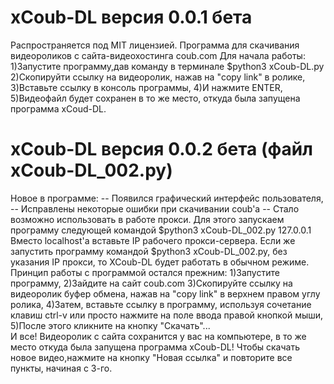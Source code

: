 # xCoub-DL версия 0.0.1 бета
Распространяется под MIT лицензией.
Программа для скачивания видеороликов с сайта-видеохостинга coub.com
Для начала работы:
1)Запустите программу,дав команду в терминале $python3 xCoub-DL.py
2)Скопируйти ссылку на видеоролик, нажав на "copy link" в ролике,
3)Вставьте ссылку в консоль программы,
4)И нажмите ENTER,
5)Видеофайл будет сохранен в то же место, откуда была запущена программа xCoud-DL.
# xCoub-DL версия 0.0.2 бета (файл  xCoub-DL_002.py)
Новое в программе:
-- Появился графический интерфейс пользователя,
-- Исправлены некоторые ошибки при скачивании coub'a
-- Стало возможно использовать в работе прокси.
Для этого запускаем программу следующей командой $python3 xCoub-DL_002.py 127.0.0.1 Вместо localhost'a вставьте IP рабочего прокси-сервера. Если же запустить программу командой $python3 xCoub-DL_002.py, без указания IP прокси, то XCoub-DL будет работать в обычном режиме.
Принцип работы с программой остался прежним:
1)Запустите программу,
2)Зайдите на сайт coub.com
3)Скопируйте ссылку на видеоролик буфер обмена, нажав на "copy link" в верхнем правом углу ролика,
4)Затем, вставьте ссылку в программу, используя сочетание клавиш ctrl-v или просто нажмите на поле ввода правой кнопкой мыши,
5)После этого кликните на кнопку "Скачать"...      
И все! Видеоролик  с сайта сохранится у вас на компьютере, в то же место откуда была запущена программа xCoub-DL! Чтобы скачать новое видео,нажмите на кнопку "Новая ссылка" и повторите все пункты, начиная с 3-го.                        
